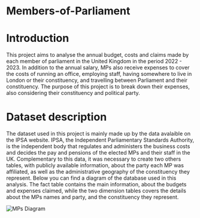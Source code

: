 # Members-of-Parliament

# Introduction

This project aims to analyse the annual budget, costs and claims made by each member of parliament in the United Kingdom in the period 2022 - 2023. In addition to the annual salary, MPs also receive expenses to cover the costs of running an office, employing staff, having somewhere to live in London or their constituency, and travelling between Parliament and their constituency. The purpose of this project is to break down their expenses, also considering their constituency and political party. 

# Dataset description

The dataset used in this project is mainly made up by the data avalaible on the IPSA website. IPSA, the Independent Parliamentary Standards Authority, is the independent body that regulates and administers the business costs and decides the pay and pensions of the elected MPs and their staff in the UK. Complementary to this data, it was necessary to create two others tables, with publicly available information, about the party each MP was affiliated, as well as the administrative geography of the constituency they represent.
Below you can find a diagram of the database used in this analysis. The fact table contains the main information, about the budgets and expenses claimed, while the two dimension tables covers the details about the MPs names and party, and the constituency they represent.

![MPs Diagram](https://github.com/user-attachments/assets/83870cfd-73d6-4e5d-8b85-52a037491a7d)

# 



